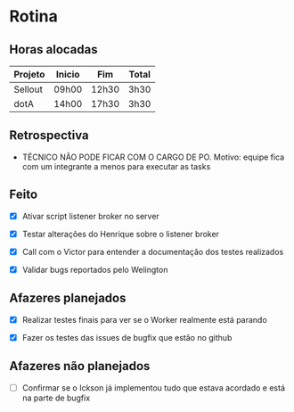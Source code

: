 # Rotina

## Horas alocadas

Projeto | Inicio | Fim | Total
--------|-------|-------|------
Sellout | 09h00 | 12h30 | 3h30
dotA    | 14h00 | 17h30 | 3h30

## Retrospectiva

- TÉCNICO NÃO PODE FICAR COM O CARGO DE PO. Motivo: equipe fica com um integrante a menos para executar as tasks

## Feito

- [x] Ativar script listener broker no server
- [x] Testar alterações do Henrique sobre o listener broker
- [x] Call com o Victor para entender a documentação dos testes realizados
- [x] Validar bugs reportados pelo Welington


## Afazeres planejados

- [x] Realizar testes finais para ver se o Worker realmente está parando

- [x] Fazer os testes das issues de bugfix que estão no github

## Afazeres não planejados

- [ ] Confirmar se o Ickson já implementou tudo que estava acordado e está na parte de bugfix

<!--stackedit_data:
eyJoaXN0b3J5IjpbMTc3NDM4ODI2OCwtMTQzOTczMzg5MiwxNT
g4MDI5MjIwLC0zODI2MzM5OTcsLTE3MDQ4OTA0ODIsLTExOTc3
Mzg5OCwxNjcyODAwNDQ3LDEyNjI4MDU3MjcsODczMTAyODYyLD
E1MDI1ODg4NTYsLTE0MDIzOTMyNDgsLTg2NDY4OTk5Miw5ODYz
NTIyNCwxNzk0NjI2MDEsLTEwNjE4MTY4MzYsMTE4MzU2ODI0Ny
wtMTc5MDEzMTgzMiw0NDIzODA3NzcsOTc0OTgwMTQ1LC0xMzM5
NjU2NjcyXX0=
-->